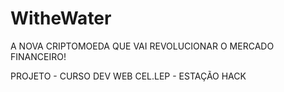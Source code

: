 # WitheWater


A NOVA CRIPTOMOEDA QUE VAI REVOLUCIONAR O MERCADO FINANCEIRO!


PROJETO - CURSO DEV WEB CEL.LEP - ESTAÇÃO HACK


